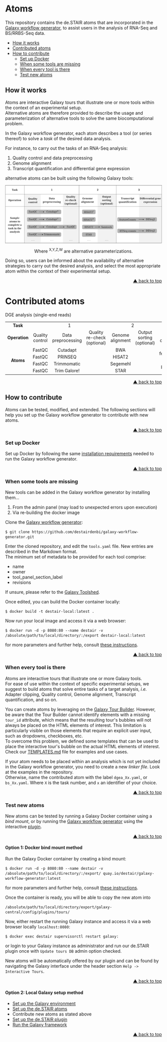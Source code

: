 <div id="top"></div>

# Atoms

This repository contains the de.STAIR atoms that are incorporated in the
[Galaxy workflow generator](https://github.com/destairdenbi/galaxy-workflow-generator),
to assist users in the analysis of RNA-Seq and BS/RRBS-Seq data.

- [How it works](#how-it-works)
- [Contributed atoms](#contributed-atoms)
- [How to contribute](#how-to-contribute)
  - [Set up Docker](#set-up-docker)
  - [When some tools are missing](#when-some-tools-are-missing)
  - [When every tool is there](#when-every-tool-is-there)
  - [Test new atoms](#test-new-atoms)


## How it works

Atoms are interactive Galaxy tours that illustrate one or more tools within the
context of an experimental setup.  
Alternative atoms are therefore provided to describe the usage and
parameterization of alternative tools to solve the same biocomputational
problem.  

In the Galaxy workflow generator, each atom describes a tool (or series
thereof) to solve a *task* of the desired data analysis.  

For instance, to carry out the tasks of an RNA-Seq analysis:
1. Quality control and data preprocessing
2. Genome alignment
3. Transcript quantification and differential gene expression

alternative atoms can be built using the following Galaxy tools:

<p align="center">
  <img align="center"
    src="web/atoms.png"
    width="600px"
    alt="Sample alternative atoms to complete a task in an RNA-Seq analysis"
    valign="top"/>
  <br />
  <div align="center">
Where <sup>X,Y,Z,W</sup> are alternative parameterizations.
  </div>
</p>

Doing so, users can be informed about the availability of alternative
strategies to carry out the desired analysis, and select the most appropriate
atom within the context of their experimental setup.
<p align="right"><a href="#top">&#x25B2; back to top</a></p>


# Contributed atoms

DGE analysis (single-end reads)

<table>
  <tr align="center">
    <td><b>Task</b></td>
    <td colspan="3">1</td>
    <td colspan="2">2</td>
    <td colspan="2">3</td>
  </tr>
  <tr align="center">
    <td><b>Operation</b></td>
    <td>Quality control</td>
    <td>Data preprocessing</td>
    <td>Quality re-check (optional)</td>
    <td>Genome alignment</td>
    <td>Output sorting (optional)</td>
    <td>Transcript quantification</td>
    <td>Differential gene expression</td>
  </tr>
  <tr align="center">
    <td rowspan="4"><b>Atoms</b></td>
    <td>FastQC</td>
    <td>Cutadapt</td>
    <td></td>
    <td>BWA</td>
    <td></td>
    <td rowspan="2">featureCounts</td>
    <td rowspan="4">DESeq2</td>
  </tr>
  <tr align="center">
    <td>FastQC</td>
    <td>PRINSEQ</td>
    <td></td>
    <td>HISAT2</td>
    <td></td>
  </tr>
  <tr align="center">
    <td>FastQC</td>
    <td>Trimmomatic</td>
    <td></td>
    <td>Segemehl</td>
    <td></td>
    <td rowspan="2">HTSeq-ount</td>
  </tr>
  <tr align="center">
    <td>FastQC</td>
    <td>Trim Galore!</td>
    <td></td>
    <td>STAR</td>
    <td></td>
  </tr>
</table>
<p align="right"><a href="#top">&#x25B2; back to top</a></p>


## How to contribute

Atoms can be tested, modified, and extended. The following sections will help
you set up the Galaxy workflow generator to contribute with new atoms.
<p align="right"><a href="#top">&#x25B2; back to top</a></p>


### Set up Docker

Set up Docker by following the same [installation requirements](https://github.com/destairdenbi/galaxy-workflow-generator#installation-requirements)
needed to run the Galaxy workflow generator.
<p align="right"><a href="#top">&#x25B2; back to top</a></p>


### When some tools are missing

New tools can be added in the Galaxy workflow generator by installing them...
1. From the admin panel (may load to unexpected errors upon execution)
2. Via re-building the docker image

Clone the [Galaxy workflow generator](https://github.com/destairdenbi/galaxy-workflow-generator):
```
$ git clone https://github.com/destairdenbi/galaxy-workflow-generator.git
```

Enter the cloned repository, and edit the ``tools.yaml`` file. New entries are
described in the Markdown format.  
The minimum set of metadata to be provided for each tool comprise:
- name
- owner
- tool_panel_section_label
- revisions

If unsure, please refer to the [Galaxy Toolshed](https://toolshed.g2.bx.psu.edu/).  

Once edited, you can build the Docker container locally:
```
$ docker build -t destair-local:latest .
```

Now run your local image and access it via a web browser:
```
$ docker run -d -p 8080:80 --name destair -v /absolute/path/to/local/directory/:/export destair-local:latest
```

for more parameters and further help, consult
[these instructions](https://github.com/destairdenbi/galaxy-workflow-generator#run-the-container).

<p align="right"><a href="#top">&#x25B2; back to top</a></p>


### When every tool is there

Atoms are interactive tours that illustrate one or more Galaxy tools.  
For ease of use within the context of specific experimental setups, we suggest
to build atoms that solve entire tasks of a target analysis, *i.e.* Adapter
clipping, Quality control, Genome alignment, Transcript quantification, and so
on.  

You can create atoms by leveraging on the [Galaxy Tour Builder](https://github.com/TailorDev/galaxy-tourbuilder).
However, be aware that the Tour Builder cannot identify elements with a missing
``tour_id`` attribute, which means that the resulting tour's bubbles will not
always be placed on the HTML elements of interest. This limitation is
particularly visible on those elements that require an explicit user input,
such as dropdowns, checkboxes, etc.  
To overcome this problem, we defined some templates that can be used to place
the interactive tour's bubble on the actual HTML elements of interest.  
Check our [TEMPLATES.md](https://github.com/destairdenbi/galaxy-atoms/blob/master/TEMPLATES.md)
file for examples and use cases.  

If your atom needs to be placed within an analysis which is not yet included in
the Galaxy workflow generator, you need to create a new *linker file*. Look at
the examples in the repository.  
Otherwise, name the contributed atom with the label ``dgea_Xx.yaml``, or
``bs_Xx.yaml``. Where ``X`` is the task number, and ``x`` an identifier of your
choice.

<p align="right"><a href="#top">&#x25B2; back to top</a></p>


### Test new atoms

New atoms can be tested by running a Galaxy Docker container using a *bind
mount*, or by running the [Galaxy workflow generator](https://github.com/destairdenbi/galaxy-workflow-generator)
using the interactive [plugin](https://github.com/destairdenbi/galaxy-webhooks).

<p align="right"><a href="#top">&#x25B2; back to top</a></p>

#### Option 1: Docker bind mount method

Run the Galaxy Docker container by creating a bind mount:
```
$ docker run -d -p 8080:80 --name destair -v /absolute/path/to/local/directory/:/export/ quay.io/destair/galaxy-workflow-generator:latest
```

for more parameters and further help, consult
[these instructions](https://github.com/destairdenbi/galaxy-workflow-generator#run-the-container).  

Once the container is ready, you will be able to copy the new atom into
```
/absolute/path/to/local/directory/export/galaxy-central/config/plugins/tours/
```
Now, either restart the running Galaxy instance and access it via a web browser
locally ``localhost:8080``:
```
$ docker exec destair supervisorctl restart galaxy:
```
or login to your Galaxy instance as administrator and run our de.STAIR plugin
once with ``Update tours DB`` admin option checked.

New atoms will be automatically offered by our plugin and can be found by
navigating the Galaxy interface under the header section ``Help -> Interactive
Tours``.

<p align="right"><a href="#top">&#x25B2; back to top</a></p>

#### Option 2: Local Galaxy setup method

- [Set up the Galaxy environment](https://github.com/destairdenbi/galaxy-webhooks#set-up-the-galaxy-environment)
- [Set up the de.STAIR atoms](https://github.com/destairdenbi/galaxy-webhooks#set-up-the-destair-atoms)
- Contribute new atoms as stated above
- [Set up the de.STAIR plugin](https://github.com/destairdenbi/galaxy-webhooks#set-up-the-destair-plugin)
- [Run the Galaxy framework](https://github.com/destairdenbi/galaxy-webhooks#run-the-galaxy-framework)

<p align="right"><a href="#top">&#x25B2; back to top</a></p>
